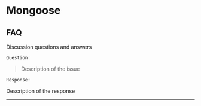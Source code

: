 # Mongoose

## FAQ

Discussion questions and answers

`Question:`

> Description of the issue

`Response:`

Description of the response

---
